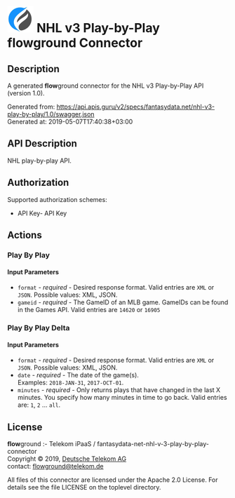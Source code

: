 # ![LOGO](logo.png) NHL v3 Play-by-Play **flow**ground Connector

## Description

A generated **flow**ground connector for the NHL v3 Play-by-Play API (version 1.0).

Generated from: https://api.apis.guru/v2/specs/fantasydata.net/nhl-v3-play-by-play/1.0/swagger.json<br/>
Generated at: 2019-05-07T17:40:38+03:00

## API Description

NHL play-by-play API.

## Authorization

Supported authorization schemes:
- API Key- API Key
## Actions

### Play By Play

#### Input Parameters
* `format` - _required_ - Desired response format. Valid entries are <code>XML</code> or <code>JSON</code>.
    Possible values: XML, JSON.
* `gameid` - _required_ - The GameID of an MLB game.  GameIDs can be found in the Games API.  Valid entries are <code>14620</code> or <code>16905</code>

### Play By Play Delta

#### Input Parameters
* `format` - _required_ - Desired response format. Valid entries are <code>XML</code> or <code>JSON</code>.
    Possible values: XML, JSON.
* `date` - _required_ - The date of the game(s).
<br>Examples: <code>2018-JAN-31</code>, <code>2017-OCT-01</code>.
* `minutes` - _required_ - Only returns plays that have changed in the last X minutes.  You specify how many minutes in time to go back.  Valid entries are:
<code>1</code>, <code>2</code> ... <code>all</code>.

## License

**flow**ground :- Telekom iPaaS / fantasydata-net-nhl-v-3-play-by-play-connector<br/>
Copyright © 2019, [Deutsche Telekom AG](https://www.telekom.de)<br/>
contact: flowground@telekom.de

All files of this connector are licensed under the Apache 2.0 License. For details
see the file LICENSE on the toplevel directory.
